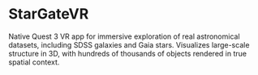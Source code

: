 # StarGateVR
Native Quest 3 VR app for immersive exploration of real astronomical datasets, including SDSS galaxies and Gaia stars. Visualizes large-scale structure in 3D, with hundreds of thousands of objects rendered in true spatial context.
